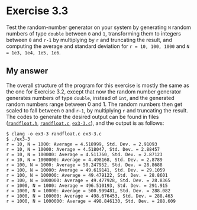 # Exercise 3.3

Test the random-number generator on your system by generating `N` random numbers of type `double` between `0` and `1`, transforming them to integers between `0` and `r-1` by multiplying by `r` and truncating the result, and computing the average and standard deviation for `r = 10, 100, 1000` and `N = 1e3, 1e4, 1e5, 1e6`.

## My answer

The overall structure of the program for this exercise is mostly the same as the one for Exercise 3.2, except that now the random number generator generates numbers of type `double`, instead of `int`, and the generated random numbers range between 0 and 1. The random numbers then get scaled to fall between `0` and `r-1`, by multiplying `r` and truncating the result. The codes to generate the desired output can be found in files ([`randfloat.h`](./randfloat.h), [`randfloat.c`](./randfloat.c), [`ex3-3.c`](./ex3-3.c)), and the output is as follows:

```
$ clang -o ex3-3 randfloat.c ex3-3.c
$ ./ex3-3
r = 10, N = 1000: Average = 4.518999, Std. Dev. = 2.91093
r = 10, N = 10000: Average = 4.518047, Std. Dev. = 2.88457
r = 10, N = 100000: Average = 4.511760, Std. Dev. = 2.87123
r = 10, N = 1000000: Average = 4.498168, Std. Dev. = 2.8789
r = 100, N = 1000: Average = 50.247952, Std. Dev. = 28.8688
r = 100, N = 10000: Average = 49.619141, Std. Dev. = 29.1059
r = 100, N = 100000: Average = 49.479122, Std. Dev. = 28.8601
r = 100, N = 1000000: Average = 49.477928, Std. Dev. = 28.8365
r = 1000, N = 1000: Average = 496.510193, Std. Dev. = 291.915
r = 1000, N = 10000: Average = 500.999481, Std. Dev. = 288.082
r = 1000, N = 100000: Average = 498.676453, Std. Dev. = 288.463
r = 1000, N = 1000000: Average = 498.846130, Std. Dev. = 288.609
```
